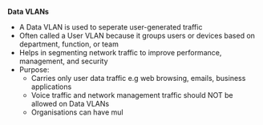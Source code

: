 **Data VLANs**
- A Data VLAN is used to seperate user-generated traffic
- Often called a User VLAN because it groups users or devices based on department, function, or team
- Helps in segmenting network traffic to improve performance, management, and security
- Purpose:
	- Carries only user data traffic e.g web browsing, emails, business applications
	- Voice traffic and network management traffic should NOT be allowed on Data VLANs
	- Organisations can have mul
